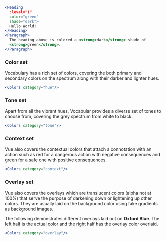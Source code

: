 ```jsx
<Heading
  :level="1"
  color="green"
  shade="dark">
  Hello World!
</Heading>
<Paragraph>
  The heading above is colored a <strong>dark</strong> shade of 
  <strong>green</strong>.
</Paragraph> 
```

### Color set

Vocabulary has a rich set of colors, covering the both primary and secondary 
colors on the spectrum along with their darker and lighter hues.

```jsx noeditor
<Colors category="hue"/>
```

### Tone set

Apart from all the vibrant hues, Vocabular provides a diverse set of tones to 
choose from, covering the grey spectrum from white to black.

```jsx noeditor
<Colors category="tone"/>
```

### Context set

Vue also covers the contextual colors that attach a connotation with an action
such as red for a dangerous action with negative consequences and green for a
safe one with positive consequences.

```jsx noeditor
<Colors category="context"/>
```

### Overlay set

Vue also covers the overlays which are translucent colors (alpha not at 100%)
that serve the purpose of darkening down or lightening up other colors. They
are usually laid on the background color using fake gradients as background 
images.

The following demonstrates different overlays laid out on **Oxford Blue**. The
left half is the actual color and the right half has the overlay color overlaid. 

```jsx noeditor
<Colors category="overlay"/>
```
